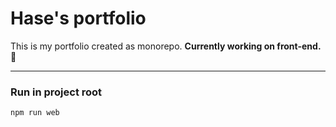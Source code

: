# Hase's portfolio

This is my portfolio created as monorepo. **Currently working on front-end.** 🦖

---

### Run in project root

```
npm run web
```
